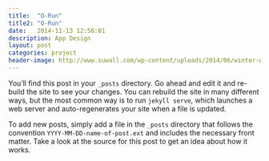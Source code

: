 ```yaml
---
title:  "O-Run"
title2: "O-Run"
date:   2014-11-13 12:56:01
description: App Design
layout: post
categories: project
header-image: http://www.suwall.com/wp-content/uploads/2014/06/winter-wonderland-backgrounds-9.jpg
---
```

You’ll find this post in your `_posts` directory. Go ahead and edit it and re-build the site to see your changes. You can rebuild the site in many different ways, but the most common way is to run `jekyll serve`, which launches a web server and auto-regenerates your site when a file is updated.

To add new posts, simply add a file in the `_posts` directory that follows the convention `YYYY-MM-DD-name-of-post.ext` and includes the necessary front matter. Take a look at the source for this post to get an idea about how it works.
